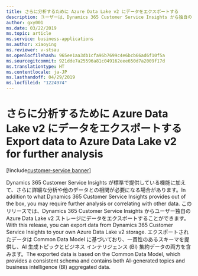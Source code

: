 ```yaml
---
title: さらに分析するために Azure Data Lake v2 にデータをエクスポートする
description: ユーザーは、Dynamics 365 Customer Service Insights から独自の Azure Data Lake v2 ストレージにデータをエクスポートして、詳細に分析したり、他のデータと相関させたりできます。
author: gxy001
ms.date: 03/22/2019
ms.topic: article
ms.service: business-applications
ms.author: xiaoying
ms.reviewer: v-stsau
ms.openlocfilehash: 965ee1aa3db1cfa96b7699c4e6bcb66ad6f10f5a
ms.sourcegitcommit: 921dde7a25596a81c049162eee650d7a2009f17d
ms.translationtype: HT
ms.contentlocale: ja-JP
ms.lasthandoff: 04/29/2019
ms.locfileid: "1224974"
---
```

# <a name="export-data-to-azure-data-lake-v2-for-further-analysis"></a><span data-ttu-id="4417b-103">さらに分析するために Azure Data Lake v2 にデータをエクスポートする</span><span class="sxs-lookup"><span data-stu-id="4417b-103">Export data to Azure Data Lake v2 for further analysis</span></span>
[!include[customer-service banner](../../../includes/dynamics365-ai-customer-service.md)]


<span data-ttu-id="4417b-104">Dynamics 365 Customer Service Insights が標準で提供している機能に加えて、さらに詳細な分析や他のデータとの相関が必要になる場合があります。</span><span class="sxs-lookup"><span data-stu-id="4417b-104">In addition to what Dynamics 365 Customer Service Insights provides out of the box, you may require further analysis or correlating with other data.</span></span> <span data-ttu-id="4417b-105">このリリースでは、Dynamics 365 Customer Service Insights からユーザー独自の Azure Data Lake v2 ストレージにデータをエクスポートすることができます。</span><span class="sxs-lookup"><span data-stu-id="4417b-105">With this release, you can export data from Dynamics 365 Customer Service Insights to your own Azure Data Lake v2 storage.</span></span> <span data-ttu-id="4417b-106">エクスポートされたデータは Common Data Model に基づいており、一貫性のあるスキーマを提供し、AI 生成トピックとビジネス インテリジェンス (BI) 集約データの両方を含みます。</span><span class="sxs-lookup"><span data-stu-id="4417b-106">The exported data is based on the Common Data Model, which provides a consistent schema and contains both AI-generated topics and business intelligence (BI) aggregated data.</span></span>
